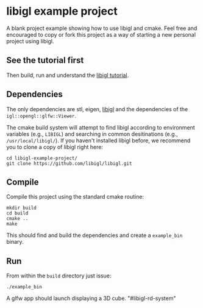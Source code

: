 # libigl example project

A blank project example showing how to use libigl and cmake. Feel free and
encouraged to copy or fork this project as a way of starting a new personal
project using libigl.

## See the tutorial first

Then build, run and understand the [libigl
tutorial](http://libigl.github.io/libigl/tutorial/).

## Dependencies

The only dependencies are stl, eigen, [libigl](http://libigl.github.io/libigl/) and
the dependencies of the `igl::opengl::glfw::Viewer`.

The cmake build system will attempt to find libigl according to environment variables (e.g., `LIBIGL`) and searching in common desitinations (e.g., `/usr/local/libigl/`). If you haven't installed libigl before, we recommend you to clone a copy of libigl right here:

    cd libigl-example-project/
    git clone https://github.com/libigl/libigl.git

## Compile

Compile this project using the standard cmake routine:

    mkdir build
    cd build
    cmake ..
    make

This should find and build the dependencies and create a `example_bin` binary.

## Run

From within the `build` directory just issue:

    ./example_bin

A glfw app should launch displaying a 3D cube.
"#libigl-rd-system" 
